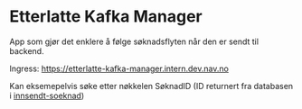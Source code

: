 # Etterlatte Kafka Manager

App som gjør det enklere å følge søknadsflyten når den er sendt til backend. 

Ingress: https://etterlatte-kafka-manager.intern.dev.nav.no 

Kan eksemepelvis søke etter nøkkelen SøknadID (ID returnert fra databasen i [innsendt-soeknad](../../apps/innsendt-soeknad))

